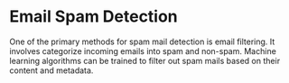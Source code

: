 # Email Spam Detection

One of the primary methods for spam mail detection is email filtering. It involves categorize incoming emails into spam and non-spam. Machine learning algorithms can be trained to filter out spam mails based on their content and metadata.
